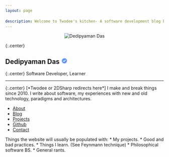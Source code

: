 ```yaml
---
layout: page

description: Welcome to Twodee's kitchen- A software development blog by Dedipyaman Das.
---
```

<div style="width: 100%; text-align: center; margin: 0px auto;">
<img class="bigpic" alt="Dedipyaman Das" style="" width="200" src="{{ "/assets/profile.jpg" | relative_url }}" >
	</div>

{:.center}
## Dedipyaman Das <img src="assets/verified.png" height="20">

{:.center}
Software Developer, Learner
<hr>
<p></p>
{:.center}
[*Twodee or 2DSharp redirects here*] I make and break things since 2010. I write about software, my experiences with new and old technology, paradigms and architectures. 
<ul class="frontboxcontainer">
	<a href="/about"><li style="border-color: firebrick" class="frontbox">About</li></a>
	<a href="/blog"><li style="border-color: #00B5FF" class="frontbox">Blog</li></a>
	<a href="/projects"><li style="border-color:#91CC41"  class="frontbox">Projects</li></a>
	<a href="https://github.com/2DSharp"><li style="border-color: #313131" class="frontbox">Github</li></a>
	<a href="/contact"><li style="border-color: #DA5729" class="frontbox">Contact</li></a>
</ul>

<p></p>
Things the website will usually be populated with:
* My projects.
* Good and bad practices.
* Things I learn. (See Feynmann technique)
* Philosophical software BS.
* General rants.